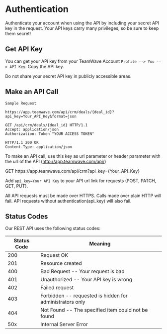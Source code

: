 # Authentication

Authenticate your account when using the API by including your secret API key in the request. Your API keys carry many privileges, so be sure to keep them secret!

## Get API Key

You can get your API key from your TeamWave Account `Profile --> You --> API Key`. Copy the API key.

<aside class="warning">Do not share your secret API key in publicly accessible areas.</aside>

## Make an API Call

```
Sample Request

https://app.teamwave.com/api/crm/deals/{deal_id}?api_key=Your_API_Key&format=json
```

```http
GET /api/crm/deals/{deal_id} HTTP/1.1
Accept: application/json
Authorization: Token "YOUR ACCESS TOKEN"

HTTP/1.1 200 OK
Content-Type: application/json
```


To make an API call, use this key as url parameter or header parameter with the url of the API (http://app.teamwave.com/api/)

<aside class="success">GET https://app.teamwave.com/api/crm?api_key={Your_API_Key}</aside>

Add `api_key=Your API Key` to your API url link for requests (POST, PATCH, GET, PUT).

<aside class="warning">All API requests must be made over HTTPS. Calls made over plain HTTP will fail. API requests without authentication(api_key) will also fail. </aside>


## Status Codes


Our REST API uses the following status codes:


Status Code | Meaning
---------- | -------
200 | Request OK
201 | Resource created
400 | Bad Request -- Your request is bad
401 | Unauthorized -- Your API key is wrong
402 | Failed request
403 | Forbidden -- requested is hidden for administrators only
404 | Not Found -- The specified item could not be found
50x | Internal Server Error
